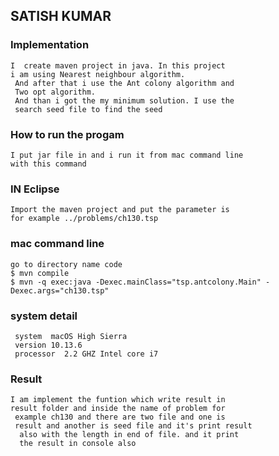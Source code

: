 ## 				SATISH KUMAR

### Implementation 

	I  create maven project in java. In this project 
	i am using Nearest neighbour algorithm.
	 And after that i use the Ant colony algorithm and 
	 Two opt algorithm.
	 And than i got the my minimum solution. I use the
	 search seed file to find the seed
	 
### How to run the progam 
	
	I put jar file in and i run it from mac command line
	with this command 

### IN Eclipse

	Import the maven project and put the parameter is 
	for example ../problems/ch130.tsp
	
### mac command line
	go to directory name code 
	$ mvn compile
	$ mvn -q exec:java -Dexec.mainClass="tsp.antcolony.Main" -Dexec.args="ch130.tsp"
	
	
### system detail 
	 system  macOS High Sierra
	 version 10.13.6
	 processor  2.2 GHZ Intel core i7
	 
### Result
	I am implement the funtion which write result in
	result folder and inside the name of problem for
	 example ch130 and there are two file and one is 
	 result and another is seed file and it's print result
	  also with the length in end of file. and it print 
	  the result in console also
	
	 
	
	
